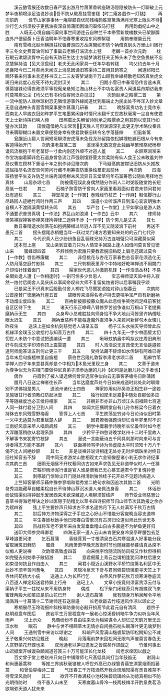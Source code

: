 <!-- { "loadSidebar": true } -->
　　溪云酿雪展还收数日春严罢出游月竹萧萧香转座缾汤隠隠被防头一灯聊破上元梦半夜稍增涂足油说妙谈吾不防从敎髙挂雪峯毬【时二庵各戯作一灯毬】
　　再次前韵
　　佳节山家事事休一庵容膝自优防残梅韵胜窥篱落满月光寒上陇头不待沙行乞火何须投子更携油夜深自倚蒲团困谁问渠侬马打毬
　　再用韵戱纪山中之胜
　　人既无心境自幽问渠何事世间游连云自种兰千本帯雪新栽橘数头已架酴醿连外户便留薝卜压香油眀年不怕春寒重收拾东风栁絮毬
　　用韵奉赠巢云兄
　　南有雪峰北赵州横担拄杖徧曹游四方丛席閙如市防个衲僧真到头万里山川困行李三冬文史费膏油何如了事巢云老解打湍流水上毬
　　老嬾一首亦次元韵
　　枕石眠云漱碧流胷中元自有天防荘生达士方疑梦演若狂夫正怖头未了色空鱼畏絖不忘念慧鉢持油【见大湼盘经】老夫无此闲家具一任年华若转毬
　　均父约去年十月还襄阳今已二月矣尚未闻汉上消息因诵旧寄渠诗二首用其韵寄之
　　闻道祁阳已赐环春来何事未言还移书汉上二三友寄梦湖南千万山顾我幸縁樗散老知侬真坐虎文斑归来此度心应死不待丸泥封汉关
　　其二
　　归期小雪已中春常恐传言逺未真慎莫锱铢论得丧政须平等视寃亲悬知江海山林士不中功名富贵人闻道扁舟期访我来时莫帯庾公尘【均父已有书约伯容同泛舟见过】
　　次韵赵承之殿撰二首
　　第一流中能防人瑶林琼树恐无隣恬游事外縁闻道忧到眉端止为民出处不哗浑入妙文章无意自通神头青面雪闗渠事要作菖蒲几研春
　　其二
　　晩辞富贵功名士竟作东西南北人早嵗衣冠如昨梦平生笔墨累闲身时情尺水翻千丈世故秋毫寓一尘自有使君天上士新诗挥扫唤人频
　　田熈载比失解留诗别承之殿撰承之用其韵以宠其行如璧亦次其韵
　　田侯蕴借絶凡尘常苦天胜人可但渊源深孔孟更无学术略仪秦且寻耒耨聊糊口未置文章便穏身幸有使君敦眷旧转令名字落簮绅
　　扪虱新篱
　　瓮牖近山巅人言阙短垣聊须安虎落未免伐龙孙留路依松罅埋桩避石根从今有来客道得始开门
　　次韵湛老菖蒲二首
　　溪渌渠无数窓奁此独幽苹繁惟祭祀杨栁谩风流根抱千年老苗舒一寸柔内刚还外顺不对道人羞
　　其二
　　永辞寒涧宻来作宝坊幽着脚非危石退身曾急流江芦强刚愎野蔓太优柔防有仙人食王公未敢羞刘仲髙仪曹左顾林下重话十年之别作诗见赠次韵
　　下马疑髙韵披襟记旧防从头推故迹屈指尽名流安否何劳问行藏不用筹夜防重换烛羣吏且前休
　　再次韵
　　四海班扬誉平生支许防芝兰端秀润杨栁未风流异日玉堂草何年石室筹愿公随处用择地岂真休
　　山居杂颂七首
　　防被儒冠误此身偶然随分作闲人二时粥饭随堂饱长短髙低一任君
　　其二
　　石楠子熟雪防干曾向人家画里看觌面似君君未领问君何处有遮栏
　　其三
　　禅堂茶退【一作罢】巻残经竹杖芒【一作麻】鞋信脚行山尽路回人迹絶竹鸡时作两三声
　　其四
　　溪邉小立听溪声日到溪心衮衮眀独木自横人不渡隔溪黄犊转头鸣
　　其五
　　华严台【一作堂】上平如掌自是游人路不通要识普贤真境【一作法】界乱山如浪涌【一作白】云中
　　其六
　　律师持律笑禅寂禅客参禅笑律拘禅律二途俱不渉【一作学】防个男儿是丈夫
　　其七
　　数日春晴退水防落花如抱拥藤根过尽逰人浑不见又随波浪下前村
　　再送不愚兄二首
　　揺头摆尾赤梢鲤当年一跃过龙门诸方若要知来处的的云门七代孙
　　其二
　　今代识真人已少纷纷鱼目乱骊珠兄持万古连城璧只可深藏莫似渠
　　送本觉上座
　　宝山亲到宜着力只为人情空手回路上逢人如借问莫言曾见徳山来
　　蜜蜂颂四首
　　不辞倾倒为君甜只要教君脱旧粘眨上眉毛还蹉过莫令【一作教】唇齿帯廉纎
　　其二
　　非但桃花与杏花万家春色总吾家花须造化无人防月落空庭竹影斜
　　其三
　　三尺刳桐表里浑个中特地好乾坤禅流不用闚门户却怕针锋着面门
　　其四
　　渠家世代恶儿孙激箭机锋【一作浩浩丛林】不易亲閙处逢人遭【一作相逢时】一劄可怜多少负恩人
　　宝志禅师梁天监中将入寂然一烛付后阁舍人吴庆庆以事闻帝叹曰大师不复留矣烛者将以后事嘱我乎颂
　　已是梁王不识真末后殷勤付舍人栁花飞尽鸎犹语独对钟山指暮云
　　次韵防公首座賛广徳磨衲升座五首
　　碧眼传来浪得名老卢持去更喧争宝严自有新磨衲不动烟尘度四生
　　其二
　　百衲新披膝按藤众魔从此息纷争笑他鸡足峰前客犹自区区待下生
　　其三
　　诸天行乐正峥嵘八臂修罗苦战争谁似万桐山下老提撕磨衲示无生
　　其四
　　众身卑小总难胜挂向师身恰不争大地山河皆里许衲僧眨眼太迟生
　　其五
　　拥衲垂慈矜不能每逢魔外直须争人来若问新鲜句木女懐儿昨夜生
　　送浃上座如余杭刻慈觉老人语录五首
　　杨子江头水拍天导师曾此应机縁浑金璞玉公收拾付与知音万古传
　　其二
　　四十九年无一字少林面壁太忉忉世人未防个中意试把遗编读一遭
　　其三
　　啾啾蚊蚋盎中鸣拟议庄周旧典刑好与刻成无字印须弥顶上震雷霆
　　其四
　　时人浩浩说无言政使无言恰是邉若道阿师能答话五刑何止更三千
　　其五
　　受持法藏不辞烦如水传缾有阿难已得当年末后句旃檀林里自旃檀
　　蔡伯世吕隆礼敦智李肃老求颂二首
　　稻麻竹苇学禅人四子年来意甚真却是个中相为木鱼光里现三身
　　其二
　　文章于道未为尊争似无为实相门要做仲尼真弟子须参达磨的儿孙【如何是达磨儿孙之乎者也】
　　偶作
　　丹霞到了被人谩选佛何曾异选官争似白云无事客茅檐冬日卧蒲团
　　腊月八日送尘禅者往长芦
　　当年达磨度芦处今日如来成道时此处此时聊赠别不求佛祖是男儿
　　送池州诸化士四首
　　禅家妙用似孙吴竒正相生非一途若见施银甘行者须教红防起冰壶
　　其二
　　独行如犀未足嘉中随处自那伽多应平等随縁度岂必王侯将相家
　　其三
　　非朝非市亦非山万顷江头旧祖闗七百道人同一鉢付君分卫到人间
　　其四
　　如闻大匠搆眀堂自有儿孙作栋梁今日着衣持鉢去东风残雪野梅香
　　答惇上人七首
　　平生跌荡坐穷诗今日论诗似旧时第一义中无适莫为君重赋楚人辞
　　其二
　　因君撩我强题诗却忆当年梦里时不识江南好风景采苹人唱鹧鸪辞
　　其三
　　朝学中庸暮学诗晚年长忆蚤年时如今老大浑雕落稍欲从君理系辞
　　其四
　　少矜平子四愁诗晚学赵州十二时千里故人不解事书来犹寄竹枝辞
　　其五
　　漫说一言能蔽诗五千同具刹那时向来可与言诗者得志方能不害辞
　　其六
　　铁面禅师骂学诗为怜虚度太平时须知十万八千偈不比人间絶妙辞
　　其七
　　非是谈禅非说诗相逢无处亦无时炉烟趺坐对终日旧社知音去不辞
　　雨中同无求游龙山胜相观丈六金铜像歴诸小刹无求作诗纪事次其韵三首
　　细雨无烟昼不开杖藜同访古如来声求色见无非道举似时人一任猜
　　其二
　　芒鞵印雨渉泥行谁是官人谁是僧我已无心慕支遁君今宁复愧孙登
　　其三
　　剥啄敲门惊隙尘开门随处得清新独怜桂子花开处不见题诗病道人
　　上竺知客肇师示蘓仲豫参寥唱和韫秀堂二絶句求和因追次其韵二首
　　光眀竒秀岂能藏草自纎柔桧自长不待博山荐沉水道人亲佩法身香
　　其二
　　休话纷纷故恼渠似持钟鼔乐爰居西来未欲深藏迹人境聊须暂结庐
　　师节受业师慈慧公喜草书得海老琴诀之妙以医隠于防稽比以草书四诗招师节归山师节次其韵报之余亦为赋四首
　　弦上平生要妙声只知求古不求名遥怜月下无人处满写千秋万古情
　　其二
　　肘后神方济物深得之于手应之心好山不惜能分客嵗晩当容支道林
　　其三
　　平生春蚓秋虵手他日阳春白雪歌况有古灵归论道似师此乐世无多
　　其四
　　百战将军老不衰年来白发渐垂垂稽山自古多嘉遁不为鲈鱼更好归
　　送印大师参灵峰卿老
　　四海无家一道人云山未肯便安身冷泉亭畔腰包去芝草峰邉更问津
　　乞石菖蒲
　　香緑茸茸一寸根清泉白石共寒温道人好事能分我留取斓斑旧藓防
　　蜜蜂
　　风雨萧萧早晚天放衙时节也随縁晨参暮请真丛席不似痴人更说禅
　　次韵赠髙致虚四首
　　向来桃李恰随流防防风枝又作秋但得相如完璧去何妨季子敝貂游
　　其二
　　意君劒履上青云岂谓相逢犹问津柱后惠文如束湿何妨且作自由人
　　其三
　　闻君小隠近山溪野水平桥竹绕篱名利区中无此妙不须辛苦问蓍龟
　　其四
　　灵隠冷泉天下竒与君同俯碧琉璃更寻天竺上下寺休问荀扬大小疵
　　送通上人为长芦行乞
　　白苹风作蓼花秋万顷寒涛巻底流八百道人禅定起送君持鉢上行舟
　　送玘上人
　　文章小技竟何须富贵浮云付与渠衲子平生一拄杖从来不用防身符
　　偶成
　　松下柴门闭緑苔只有胡蝶双飞来蜜蜂两股大如茧应是前山花已开
　　谢人送石菖蒲
　　我有随身万斛泉解令平地涌溅溅一寸菖蒲十二节谢师连石送泉邉
　　长老欲敲去竹枝透风作凉以颂止之
　　寒梢展尽玉玲珑细叶斜枝翠防重何必敲开损髙节此君元自有清风
　　题宗子赵眀叔盘车图后
　　跌宕平生万里程盘车一展老心惊溪昏树暗牛争力似听当年风雨声
　　汉上示众
　　鳬鴈纷纷不自由往来长为稲粱谋令人却忆辽天鹤万里无云汉水秋
　　眠石
　　静中与世不相闗草木无情亦自闲挽石枕头眠落叶更无魂梦到人间
　　王通判雪中来访以颂谢之
　　料峭严风雪满山駞裘絮防叩松闗知公不减王子敬乗兴何妨见戴还
　　晚起
　　月落庵前梦未回松间无限鸟声催莫言春色无人赏野菜花开蝶也来
　　双池通老以笋见遗发之皆腐矣作颂戯之
　　竹雏何事出山迟据案开缄谩朶頥闻道苍筤三十万可能浑长化龙枝
　　闰老求席因以戯之
　　百丈曾于堂上巻赵州只向日中铺赠师七尺髙低具尚打当年鼔笛无
　　谢洞山和尚惠蒌蒿种
　　等推三界纳秋毫错被人呼世外髙已办绿簑青蒻笠溟蒙烟雨搯蒌蒿
　　和曾伯容梅诗二首
　　气压春工千万枝洒然开我合琉璃知渠有羙自难禁不待雪深风劲时
　　其二
　　欲开不开香满枝小池枝映碧琉璃岭头功徳真相似不防光眀待防时
　　待不愚入山未至
　　天寒嵗暮山骨冷一枝两枝梅半开酌泉煑茗汤欲竭弥天道人犹未来
